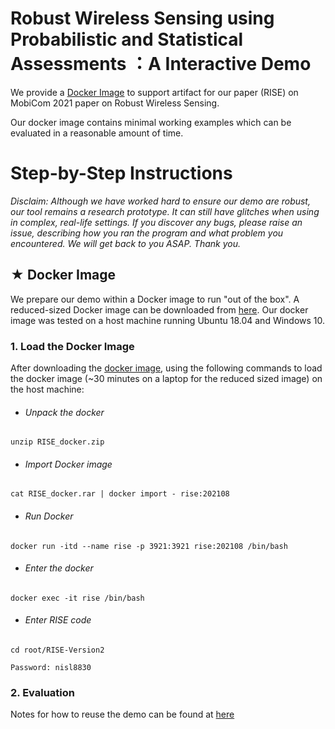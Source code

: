# Robust Wireless Sensing using Probabilistic and Statistical Assessments ：A Interactive Demo

We provide a [Docker Image](#docker) to support artifact for our paper (RISE) on MobiCom 2021 paper on Robust Wireless Sensing. 

Our docker image contains minimal working examples which can be evaluated in a reasonable amount of time. 


# Step-by-Step Instructions <br id = "docker">
*Disclaim:
Although we have worked hard to ensure our demo are robust, our tool remains a *research prototype*. It can still have glitches when using in complex, real-life settings. If you discover any bugs, please raise an issue, describing how you ran the program and what problem you encountered. We will get back to you ASAP. Thank you.*

## ★ Docker Image <br id = "dockerimg">

We prepare our demo within a Docker image to run "out of the box". A reduced-sized Docker image can be downloaded from [here](link：https://pan.baidu.com/s/1Xe7u5PegqkGYmPvdjmfMgA). <!--`password：t4o9`-->
Our docker image was tested on a host machine running Ubuntu 18.04 and Windows 10.  

### 1.  Load the Docker Image 
After downloading the [docker image](#dockerimg), using the following commands to load the docker image (~30 minutes on a laptop for the reduced sized image) on the host machine:

- ###### Unpack the docker

`unzip RISE_docker.zip`  

- ###### Import Docker image

`cat RISE_docker.rar | docker import - rise:202108`

- ###### Run Docker

`docker run -itd --name rise -p 3921:3921 rise:202108 /bin/bash`

- ###### Enter the docker

`docker exec -it rise /bin/bash`

- ###### Enter RISE code

`cd root/RISE-Version2`

`Password: nisl8830`

### 2. Evaluation  

Notes for how to reuse the demo can be found at [here](https://github.com/jiaojiao1234/RISE/blob/master/Jupyter/Main3.ipynb)



